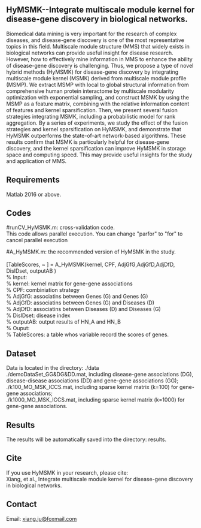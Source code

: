 ## HyMSMK--Integrate multiscale module kernel for disease-gene discovery in biological networks.
Biomedical data mining is very important for the research of complex diseases, and disease-gene discovery is one of the most representative topics in this field. Multiscale module structure (MMS) that widely exists in biological networks can provide useful insight for disease research. However, how to effectively mine information in MMS to enhance the ability of disease-gene discovery is challenging. Thus, we propose a type of novel hybrid methods (HyMSMK) for disease-gene discovery by integrating multiscale module kernel (MSMK) derived from multiscale module profile (MSMP). We extract MSMP with local to global structural information from comprehensive human protein interactome by multiscale modularity optimization with exponential sampling, and construct MSMK by using the MSMP as a feature matrix, combining with the relative information content of features and kernel sparsification. Then, we present several fusion strategies integrating MSMK, including a probabilistic model for rank aggregation. By a series of experiments, we study the effect of the fusion strategies and kernel sparsification on HyMSMK, and demonstrate that HyMSMK outperforms the state-of-art network-based algorithms. These results confirm that MSMK is particularly helpful for disease-gene discovery, and the kernel sparsification can improve HyMSMK in storage space and computing speed. This may provide useful insights for the study and application of MMS.      


## Requirements
Matlab 2016 or above.   


## Codes 
#runCV_HyMSMK.m: cross-validation code.  <br>
This code allows parallel execution. You can change "parfor" to "for" to cancel parallel execution  <br>
 
#A_HyMSMK.m: the recommended version of HyMSMK in the study. <br>   
[TableScores, ~  ] = A_HyMSMK(kernel, CPF, AdjGfG,AdjGfD,AdjDfD, DisIDset, outputAB   )<br>
% Input:  <br>
% kernel: kernel matrix for gene-gene associations  <br>
% CPF: combiniation strategy   <br>
% AdjGfG: associatins between Genes (G) and Genes (G)  <br>
% AdjGfD: associatins between Genes (G) and Diseases (D)   <br>
% AdjDfD: associatins between Diseases (D) and Diseases (G)   <br>
% DisIDset: disease index   <br>
% outputAB: output results of HN_A and HN_B  <br>
% Ouput: <br>
% TableScores: a table whos variable record the scores of genes.  <br> 


## Dataset
Data is located in the directory: ./data <br>
./demoDataSet_GG&DG&DD.mat, including disease-gene associations (DG), disease-disease associations (DD) and gene-gene associations (GG);  <br>
./k100_MO_MSK_ICCS.mat, including sparse kernel matrix (k=100) for gene-gene associations; <br>
./k1000_MO_MSK_ICCS.mat, including sparse kernel matrix (k=1000) for gene-gene associations. <br>


## Results 
The results will be automatically saved into the directory: results.  

## Cite
If you use HyMSMK in your research, please cite: <br> 
Xiang, et al., Integrate multiscale module kernel for disease-gene discovery in biological networks.


## Contact<br>
Email: xiang.ju@foxmail.com 
